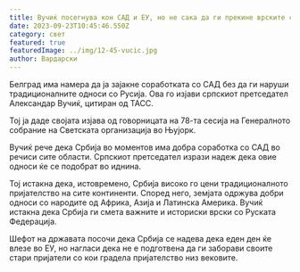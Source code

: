 ```yaml
---
title: Вучиќ посегнува кон САД и ЕУ, но не сака да ги прекине врските со Русија
date: 2023-09-23T10:45:46.550Z
category: свет
featured: true
featuredImage: ../img/12-45-vucic.jpg
author: Вардарски
---
```

Белград има намера да ја зајакне соработката со САД без да ги наруши традиционалните односи со Русија. Ова го изјави српскиот претседател Александар Вучиќ, цитиран од ТАСС.

Тој ја даде својата изјава од говорницата на 78-та сесија на Генералното собрание на Светската организација во Њујорк.

Вучиќ рече дека Србија во моментов има добра соработка со САД во речиси сите области. Српскиот претседател изрази надеж дека овие односи ќе се подобрат во иднина.

Тој истакна дека, истовремено, Србија високо го цени традиционалното пријателство на сите континенти. Според него, земјата одржува добри односи со народите од Африка, Азија и Латинска Америка. Вучиќ истакна дека Србија ги смета важните и историски врски со Руската Федерација.

Шефот на државата посочи дека Србија се надева дека еден ден ќе влезе во ЕУ, но нагласи дека не е подготвена да ги заборави своите стари пријатели со кои градела пријателство низ вековите.